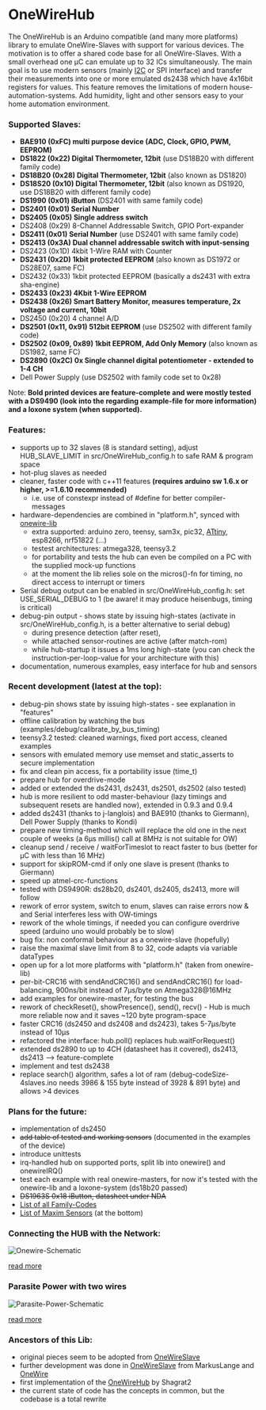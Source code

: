 OneWireHub
==========

The OneWireHub is an Arduino compatible (and many more platforms) library to emulate OneWire-Slaves with support for various devices. The motivation is to offer a shared code base for all OneWire-Slaves. With a small overhead one µC can emulate up to 32 ICs simultaneously. 
The main goal is to use modern sensors (mainly [I2C](https://github.com/orgua/iLib) or SPI interface) and transfer their measurements into one or more emulated ds2438 which have 4x16bit registers for values. This feature removes the limitations of modern house-automation-systems. Add humidity, light and other sensors easy to your home automation environment.

### Supported Slaves:
- **BAE910 (0xFC) multi purpose device (ADC, Clock, GPIO, PWM, EEPROM)**
- **DS1822 (0x22) Digital Thermometer, 12bit** (use DS18B20 with different family code)
- **DS18B20 (0x28) Digital Thermometer, 12bit** (also known as DS1820) 
- **DS18S20 (0x10) Digital Thermometer, 12bit** (also known as DS1920, use DS18B20 with different family code)
- **DS1990 (0x01) iButton** (DS2401 with same family code)
- **DS2401 (0x01) Serial Number**
- **DS2405 (0x05) Single address switch**
- DS2408 (0x29) 8-Channel Addressable Switch, GPIO Port-expander
- **DS2411 (0x01) Serial Number** (use DS2401 with same family code)
- **DS2413 (0x3A) Dual channel addressable switch with input-sensing**
- DS2423 (0x1D) 4kbit 1-Wire RAM with Counter
- **DS2431 (0x2D) 1kbit protected EEPROM** (also known as DS1972 or DS28E07, same FC)
- DS2432 (0x33) 1kbit protected EEPROM (basically a ds2431 with extra sha-engine)
- **DS2433 (0x23) 4Kbit 1-Wire EEPROM**
- **DS2438 (0x26) Smart Battery Monitor, measures temperature, 2x voltage and current, 10bit**
- DS2450 (0x20) 4 channel A/D
- **DS2501 (0x11, 0x91) 512bit EEPROM** (use DS2502 with different family code)
- **DS2502 (0x09, 0x89) 1kbit EEPROM, Add Only Memory** (also known as DS1982, same FC)
- **DS2890 (0x2C) 0x Single channel digital potentiometer - extended to 1-4 CH**
- Dell Power Supply (use DS2502 with family code set to 0x28)

Note: **Bold printed devices are feature-complete and were mostly tested with a DS9490 (look into the regarding example-file for more information) and a loxone system (when supported).**

### Features:
- supports up to 32 slaves (8 is standard setting), adjust HUB_SLAVE_LIMIT in src/OneWireHub_config.h to safe RAM & program space
- hot-plug slaves as needed
- cleaner, faster code with c++11 features **(requires arduino sw 1.6.x or higher, >=1.6.10 recommended)**
   - i.e. use of constexpr instead of #define for better compiler-messages
- hardware-dependencies are combined in "platform.h", synced with [onewire-lib](https://github.com/PaulStoffregen/OneWire)
   - extra supported: arduino zero, teensy, sam3x, pic32, [ATtiny](https://github.com/damellis/attiny), esp8266, nrf51822 (...)
   - testest architectures: atmega328, teensy3.2
   - for portability and tests the hub can even be compiled on a PC with the supplied mock-up functions
   - at the moment the lib relies sole on the micros()-fn for timing, no direct access to interrupt or timers
- Serial debug output can be enabled in src/OneWireHub_config.h: set USE_SERIAL_DEBUG to 1 (be aware! it may produce heisenbugs, timing is critical)
- debug-pin output - shows state by issuing high-states (activate in src/OneWireHub_config.h, is a better alternative to serial debug)
   - during presence detection (after reset), 
   - while attached sensor-routines are active (after match-rom)
   - while hub-startup it issues a 1ms long high-state (you can check the instruction-per-loop-value for your architecture with this)
- documentation, numerous examples, easy interface for hub and sensors

### Recent development (latest at the top):
- debug-pin shows state by issuing high-states - see explanation in "features"
- offline calibration by watching the bus (examples/debug/calibrate_by_bus_timing)
- teensy3.2 tested: cleaned warnings, fixed port access, cleaned examples
- sensors with emulated memory use memset and static_asserts to secure implementation
- fix and clean pin access, fix a portability issue (time_t)
- prepare hub for overdrive-mode
- added or extended the ds2431, ds2431, ds2501, ds2502 (also tested)
- hub is more resilient to odd master-behaviour (lazy timings and subsequent resets are handled now), extended in 0.9.3 and 0.9.4
- added ds2431 (thanks to j-langlois) and BAE910 (thanks to Giermann), Dell Power Supply (thanks to Kondi)
- prepare new timing-method which will replace the old one in the next couple of weeks (a 6µs millis() call at 8MHz is not suitable for OW) 
- cleanup send / receive / waitForTimeslot to react faster to bus (better for µC with less than 16 MHz)
- support for skipROM-cmd if only one slave is present (thanks to Giermann)
- speed up atmel-crc-functions
- tested with DS9490R: ds28b20, ds2401, ds2405, ds2413, more will follow
- rework of error system, switch to enum, slaves can raise errors now & and Serial interferes less with OW-timings
- rework of the whole timings, if needed you can configure overdrive speed (arduino uno would probably be to slow)
- bug fix: non conformal behaviour as a onewire-slave (hopefully)
- raise the maximal slave limit from 8 to 32, code adapts via variable dataTypes
- open up for a lot more platforms with "platform.h" (taken from onewire-lib)
- per-bit-CRC16 with sendAndCRC16() and sendAndCRC16() for load-balancing, 900ns/bit instead of 7µs/byte on Atmega328@16MHz
- add examples for onewire-master, for testing the bus
- rework of checkReset(), showPresence(), send(), recv() - Hub is much more reliable now and it saves ~120 byte program-space
- faster CRC16 (ds2450 and ds2408 and ds2423), takes 5-7µs/byte instead of 10µs
- refactored the interface: hub.poll() replaces hub.waitForRequest()
- extended ds2890 to up to 4CH (datasheet has it covered), ds2413, ds2413 --> feature-complete
- implement and test ds2438
- replace search() algorithm, safes a lot of ram (debug-codeSize-4slaves.ino needs 3986 & 155 byte instead of 3928 & 891 byte) and allows >4 devices

### Plans for the future:
- implementation of ds2450
- ~~add table of tested and working sensors~~ (documented in the examples of the device)
- introduce unittests
- irq-handled hub on supported ports, split lib into onewire() and onewireIRQ()
- test each example with real onewire-masters, for now it's tested with the onewire-lib and a loxone-system (ds18b20 passed)
- ~~DS1963S 0x18 iButton, datasheet under NDA~~
- [List of all Family-Codes](http://owfs.sourceforge.net/family.html)
- [List of Maxim Sensors](https://www.maximintegrated.com/en/app-notes/index.mvp/id/3989) (at the bottom)

### Connecting the HUB with the Network: 

![Onewire-Schematic](http://wiki.lvl1.org/images/1/15/Onewire.gif)

[read more](http://wiki.lvl1.org/DS1820_Temp_sensor)

### Parasite Power with two wires

![Parasite-Power-Schematic](http://i.stack.imgur.com/0MeGL.jpg)

[read more](http://electronics.stackexchange.com/questions/193300/digital-ic-that-draws-power-from-data-pins)

### Ancestors of this Lib:
- original pieces seem to be adopted from [OneWireSlave](http://robocraft.ru/blog/arduino/302.html)
- further development was done in [OneWireSlave](https://github.com/MarkusLange/OneWireSlave) from MarkusLange and [OneWire](https://github.com/PaulStoffregen/OneWire) 
- first implementation of the [OneWireHub](https://github.com/Shagrat2/OneWireHub) by Shagrat2
- the current state of code has the concepts in common, but the codebase is a total rewrite